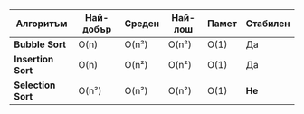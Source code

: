 ﻿| Алгоритъм          | Най-добър | Среден | Най-лош | Памет | Стабилен |
| ------------------ | --------- | ------ | ------- | ----- | -------- |
| **Bubble Sort**    | O(n)      | O(n²)  | O(n²)   | O(1)  | Да       |
| **Insertion Sort** | O(n)      | O(n²)  | O(n²)   | O(1)  | Да       |
| **Selection Sort** | O(n²)     | O(n²)  | O(n²)   | O(1)  | **Не**   |
